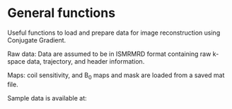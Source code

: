 # General functions
Useful functions to load and prepare data for image reconstruction using Conjugate Gradient.

Raw data: Data are assumed to be in ISMRMRD format containing raw k-space data, trajectory, and header information.

Maps: coil sensitivity, and B<sub>0</sub> maps and mask are loaded from a saved mat file.

Sample data is available at:

